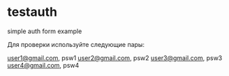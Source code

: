 # testauth
simple auth form example

Для проверки используйте следующие пары:

 user1@gmail.com, psw1
 user2@gmail.com, psw2
 user3@gmail.com, psw3
 user4@gmail.com, psw4
